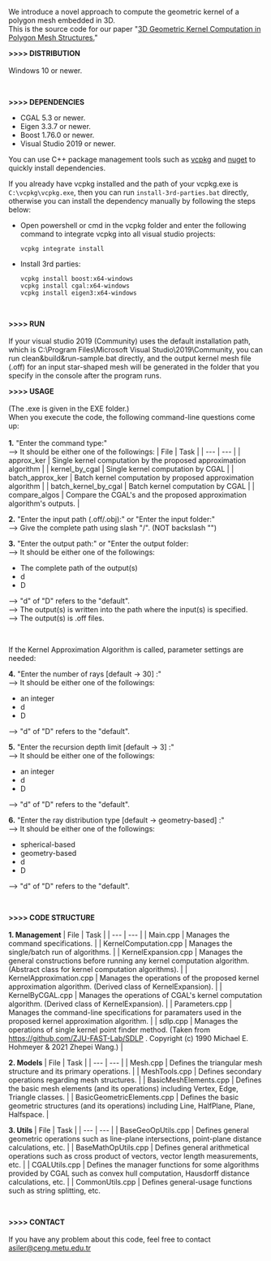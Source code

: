 We introduce a novel approach to compute the geometric kernel of a polygon mesh embedded in 3D. <br />
This is the source code for our paper "[3D Geometric Kernel Computation in Polygon Mesh Structures.](https://www.sciencedirect.com/science/article/pii/S0097849324000864)" <br />

**>>>> DISTRIBUTION** <br /> <br />
Windows 10 or newer.

<br />

**>>>> DEPENDENCIES**
- CGAL 5.3 or newer.
- Eigen 3.3.7 or newer.
- Boost 1.76.0 or newer.
- Visual Studio 2019 or newer.

You can use C++ package management tools such as [vcpkg](https://vcpkg.io/en/) and [nuget](https://www.nuget.org/) to quickly install dependencies.

If you already have vcpkg installed and the path of your vcpkg.exe is ```C:\vcpkg\vcpkg.exe```, then you can run ```install-3rd-parties.bat``` directly, otherwise you can install the dependency manually by following the steps below:

+ Open powershell or cmd in the vcpkg folder and enter the following command to integrate vcpkg into all visual studio projects:

	```
	vcpkg integrate install
 	```

+ Install 3rd parties:

	```
	vcpkg install boost:x64-windows   
	vcpkg install cgal:x64-windows    
	vcpkg install eigen3:x64-windows  
	```
 
<br />

**>>>> RUN** <br /> <br />
If your visual studio 2019 (Community) uses the default installation path, which is C:\Program Files\Microsoft Visual Studio\2019\Community\, you can run clean&build&run-sample.bat directly, and the output kernel mesh file (.off) for an input star-shaped mesh will be generated in the folder that you specify in the console after the program runs.


**>>>> USAGE** <br /> <br />
(The .exe is given in the EXE folder.)  <br />
When you execute the code, the following command-line questions come up: <br /> <br />
**1.** "Enter the command type:" <br />
--> It should be either one of the followings:
| File | Task |
| --- | --- |
| approx_ker                 | Single kernel computation by the proposed approximation algorithm          |
| kernel_by_cgal             | Single kernel computation by CGAL                                          |
| batch_approx_ker           | Batch kernel computation by proposed approximation algorithm               |
| batch_kernel_by_cgal       | Batch kernel computation by CGAL                                           |
| compare_algos              | Compare the CGAL's and the proposed approximation algorithm's outputs.     |

**2.** "Enter the input path (.off/.obj):"   or    "Enter the input folder:" <br />
--> Give the complete path using slash "/". (NOT backslash "\")
   
**3.** "Enter the output path:"   or   "Enter the output folder:  <br />
--> It should be either one of the followings:
- The complete path of the output(s)
- d
- D
  
--> "d" of "D" refers to the "default". <br />
--> The output(s) is written into the path where the input(s) is specified. <br />
--> The output(s) is .off files.
	
<br />  

If the Kernel Approximation Algorithm is called, parameter settings are needed:

**4.** "Enter the number of rays [default -> 30] :" <br />
--> It should be either one of the followings:
- an integer
- d
- D
  
--> "d" of "D" refers to the "default".

**5.** "Enter the recursion depth limit [default -> 3] :" <br />
--> It should be either one of the followings:
- an integer
- d
- D
  
--> "d" of "D" refers to the "default".

**6.** "Enter the ray distribution type [default -> geometry-based] :" <br />
--> It should be either one of the followings:
- spherical-based
- geometry-based
- d
- D
  
--> "d" of "D" refers to the "default".

<br />

**>>>> CODE STRUCTURE** <br /> <br />
**1. Management**
| File | Task |
| --- | --- |
| Main.cpp                | Manages the command specifications.                                                                                                     |
| KernelComputation.cpp   | Manages the single/batch run of algorithms.                                                                                             |
| KernelExpansion.cpp     | Manages the general constructions before running any kernel computation algorithm. (Abstract class for kernel computation algorithms).  |
| KernelApproximation.cpp | Manages the operations of the proposed kernel approximation algorithm. (Derived class of KernelExpansion).                              |
| KernelByCGAL.cpp        | Manages the operations of CGAL's kernel computation algorithm. (Derived class of KernelExpansion).                                      |
| Parameters.cpp          | Manages the command-line specifications for paramaters used in the proposed kernel approximation algorithm.                             |
| sdlp.cpp                | Manages the operations of single kernel point finder method. (Taken from https://github.com/ZJU-FAST-Lab/SDLP . Copyright (c) 1990 Michael E. Hohmeyer & 2021 Zhepei Wang.) |

**2. Models**
| File | Task |
| --- | --- |
| Mesh.cpp                   | Defines the triangular mesh structure and its primary operations.                                                        |
| MeshTools.cpp              | Defines secondary operations regarding mesh structures.                                                                  |
| BasicMeshElements.cpp      | Defines the basic mesh elements (and its operations) including Vertex, Edge, Triangle classes.                           |
| BasicGeometricElements.cpp | Defines the basic geometric structures (and its operations) including Line, HalfPlane, Plane, Halfspace.                 |

**3. Utils**
| File | Task |
| --- | --- |
| BaseGeoOpUtils.cpp   | Defines general geometric operations such as line-plane intersections, point-plane distance calculations, etc.                            |
| BaseMathOpUtils.cpp  | Defines general arithmetical operations such as cross product of vectors, vector length measurements, etc.                                |
| CGALUtils.cpp        | Defines the manager functions for some algorithms provided by CGAL such as convex hull computation, Hausdorff distance calculations, etc. |
| CommonUtils.cpp      | Defines general-usage functions such as string splitting, etc.

<br />

**>>>> CONTACT** <br /> <br />
If you have any problem about this code, feel free to contact <br />
asiler@ceng.metu.edu.tr

